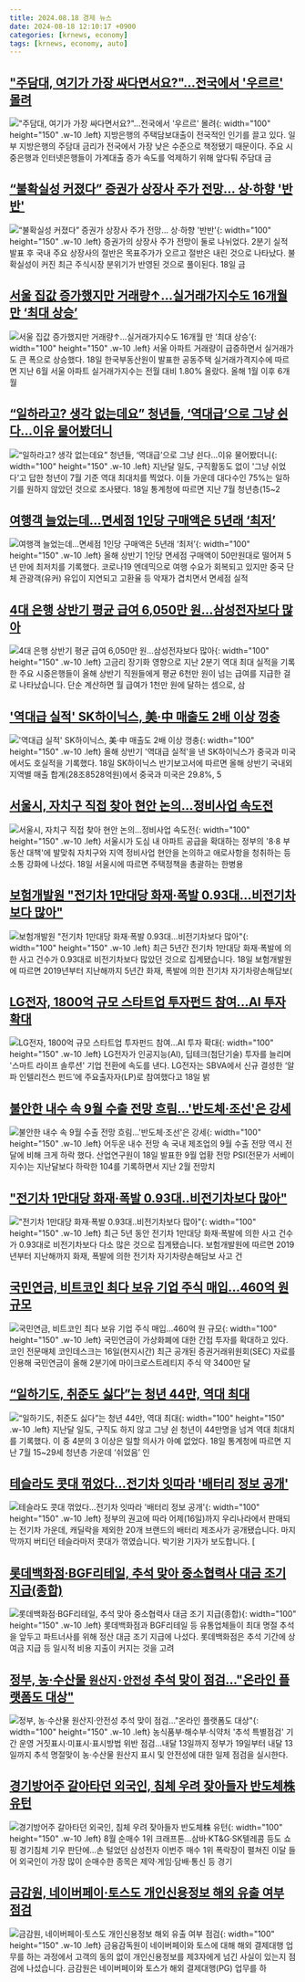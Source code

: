 ```yaml
---
title: 2024.08.18 경제 뉴스
date: 2024-08-18 12:10:17 +0900
categories: [krnews, economy]
tags: [krnews, economy, auto]
---
```

## ["주담대, 여기가 가장 싸다면서요?"…전국에서 '우르르' 몰려](https://n.news.naver.com/mnews/article/015/0005022622)

!["주담대, 여기가 가장 싸다면서요?"…전국에서 '우르르' 몰려](https://mimgnews.pstatic.net/image/origin/015/2024/08/17/5022622.jpg?type=nf220_150){: width="100" height="150" .w-10 .left}
지방은행의 주택담보대출이 전국적인 인기를 끌고 있다. 일부 지방은행의 주담대 금리가 전국에서 가장 낮은 수준으로 책정됐기 때문이다. 주요 시중은행과 인터넷은행들이 가계대출 증가 속도를 억제하기 위해 앞다퉈 주담대 금

## [“불확실성 커졌다” 증권가 상장사 주가 전망… 상·하향 '반반'](https://n.news.naver.com/mnews/article/366/0001012332)

![“불확실성 커졌다” 증권가 상장사 주가 전망… 상·하향 '반반'](https://mimgnews.pstatic.net/image/origin/366/2024/08/18/1012332.jpg?type=nf220_150){: width="100" height="150" .w-10 .left}
증권가의 상장사 주가 전망이 둘로 나뉘었다. 2분기 실적 발표 후 국내 주요 상장사의 절반은 목표주가가 오르고 절반은 내린 것으로 나타났다. 불확실성이 커진 최근 주식시장 분위기가 반영된 것으로 풀이된다. 18일 금

## [서울 집값 증가했지만 거래량↑…실거래가지수도 16개월 만 ‘최대 상승’](https://n.news.naver.com/mnews/article/029/0002895698)

![서울 집값 증가했지만 거래량↑…실거래가지수도 16개월 만 ‘최대 상승’](https://mimgnews.pstatic.net/image/origin/029/2024/08/18/2895698.jpg?type=nf220_150){: width="100" height="150" .w-10 .left}
서울 아파트 거래량이 급증하면서 실거래가도 큰 폭으로 상승했다. 18일 한국부동산원이 발표한 공동주택 실거래가격지수에 따르면 지난 6월 서울 아파트 실거래가지수는 전월 대비 1.80% 올랐다. 올해 1월 이후 6개월

## [“일하라고? 생각 없는데요” 청년들, ‘역대급’으로 그냥 쉰다…이유 물어봤더니](https://n.news.naver.com/mnews/article/016/0002350877)

![“일하라고? 생각 없는데요” 청년들, ‘역대급’으로 그냥 쉰다…이유 물어봤더니](https://mimgnews.pstatic.net/image/origin/016/2024/08/18/2350877.jpg?type=nf220_150){: width="100" height="150" .w-10 .left}
지난달 일도, 구직활동도 없이 '그냥 쉬었다'고 답한 청년이 7월 기준 역대 최대치를 찍었다. 이들 가운데 대다수인 75%는 일하기를 원하지 않았던 것으로 조사됐다. 18일 통계청에 따르면 지난 7월 청년층(15~2

## [여행객 늘었는데…면세점 1인당 구매액은 5년래 ‘최저’](https://n.news.naver.com/mnews/article/018/0005813893)

![여행객 늘었는데…면세점 1인당 구매액은 5년래 ‘최저’](https://mimgnews.pstatic.net/image/origin/018/2024/08/18/5813893.jpg?type=nf220_150){: width="100" height="150" .w-10 .left}
올해 상반기 1인당 면세점 구매액이 50만원대로 떨어져 5년 만에 최저치를 기록했다. 코로나19 엔데믹으로 여행 수요가 회복되고 있지만 중국 단체 관광객(유커) 유입이 지연되고 고환율 등 악재가 겹치면서 면세점 실적

## [4대 은행 상반기 평균 급여 6,050만 원…삼성전자보다 많아](https://n.news.naver.com/mnews/article/055/0001182320)

![4대 은행 상반기 평균 급여 6,050만 원…삼성전자보다 많아](https://mimgnews.pstatic.net/image/origin/055/2024/08/18/1182320.jpg?type=nf220_150){: width="100" height="150" .w-10 .left}
고금리 장기화 영향으로 지난 2분기 역대 최대 실적을 기록한 주요 시중은행들이 올해 상반기 직원들에게 평균 6천만 원이 넘는 급여를 지급한 걸로 나타났습니다. 단순 계산하면 월 급여가 1천만 원에 달하는 셈으로, 삼

## ['역대급 실적' SK하이닉스, 美·中 매출도 2배 이상 껑충](https://n.news.naver.com/mnews/article/079/0003928858)

!['역대급 실적' SK하이닉스, 美·中 매출도 2배 이상 껑충](https://mimgnews.pstatic.net/image/origin/079/2024/08/18/3928858.jpg?type=nf220_150){: width="100" height="150" .w-10 .left}
올해 상반기 '역대급 실적'을 낸 SK하이닉스가 중국과 미국에서도 호실적을 기록했다. 18일 SK하이닉스 반기보고서에 따르면 올해 상반기 국내외 지역별 매출 합계(28조8528억원)에서 중국과 미국은 29.8%, 5

## [서울시, 자치구 직접 찾아 현안 논의…정비사업 속도전](https://n.news.naver.com/mnews/article/421/0007735413)

![서울시, 자치구 직접 찾아 현안 논의…정비사업 속도전](https://mimgnews.pstatic.net/image/origin/421/2024/08/18/7735413.jpg?type=nf220_150){: width="100" height="150" .w-10 .left}
서울시가 도심 내 아파트 공급을 확대하는 정부의 '8·8 부동산 대책'에 발맞춰 자치구와 지역 정비사업 현안을 논의하고 애로사항을 청취하는 등 소통 강화에 나섰다. 18일 서울시에 따르면 주택정책을 총괄하는 한병용

## [보험개발원 "전기차 1만대당 화재·폭발 0.93대…비전기차보다 많아"](https://n.news.naver.com/mnews/article/374/0000397871)

![보험개발원 "전기차 1만대당 화재·폭발 0.93대…비전기차보다 많아"](https://mimgnews.pstatic.net/image/origin/374/2024/08/18/397871.jpg?type=nf220_150){: width="100" height="150" .w-10 .left}
최근 5년간 전기차 1만대당 화재·폭발에 의한 사고 건수가 0.93대로 비전기차보다 많았던 것으로 집계됐습니다. 18일 보험개발원에 따르면 2019년부터 지난해까지 5년간 화재, 폭발에 의한 전기차 자기차량손해담보(

## [LG전자, 1800억 규모 스타트업 투자펀드 참여...AI 투자 확대](https://n.news.naver.com/mnews/article/119/0002862904)

![LG전자, 1800억 규모 스타트업 투자펀드 참여...AI 투자 확대](https://mimgnews.pstatic.net/image/origin/119/2024/08/18/2862904.jpg?type=nf220_150){: width="100" height="150" .w-10 .left}
LG전자가 인공지능(AI), 딥테크(첨단기술) 투자를 늘리며 '스마트 라이프 솔루션' 기업 전환에 속도를 낸다. LG전자는 SBVA에서 신규 결성한 ‘알파 인텔리전스 펀드’에 주요출자자(LP)로 참여했다고 18일 밝

## [불안한 내수 속 9월 수출 전망 흐림…'반도체·조선'은 강세](https://n.news.naver.com/mnews/article/079/0003928861)

![불안한 내수 속 9월 수출 전망 흐림…'반도체·조선'은 강세](https://mimgnews.pstatic.net/image/origin/079/2024/08/18/3928861.jpg?type=nf220_150){: width="100" height="150" .w-10 .left}
어두운 내수 전망 속 국내 제조업의 9월 수출 전망 역시 전달에 비해 크게 하락 했다. 산업연구원이 18일 발표한 9월 업황 전망 PSI(전문가 서베이 지수)는 지난달보다 하락한 104를 기록하면서 지난 2월 전망치

## ["전기차 1만대당 화재·폭발 0.93대‥비전기차보다 많아"](https://n.news.naver.com/mnews/article/214/0001368541)

!["전기차 1만대당 화재·폭발 0.93대‥비전기차보다 많아"](https://mimgnews.pstatic.net/image/origin/214/2024/08/18/1368541.jpg?type=nf220_150){: width="100" height="150" .w-10 .left}
최근 5년 동안 전기차 1만대당 화재·폭발에 의한 사고 건수가 0.93대로 비전기차보다 다소 많은 것으로 집계됐습니다. 보험개발원에 따르면 2019년부터 지난해까지 화재, 폭발에 의한 전기차 자기차량손해담보 사고 건

## [국민연금, 비트코인 최다 보유 기업 주식 매입…460억 원 규모](https://n.news.naver.com/mnews/article/448/0000472288)

![국민연금, 비트코인 최다 보유 기업 주식 매입…460억 원 규모](https://mimgnews.pstatic.net/image/origin/448/2024/08/17/472288.jpg?type=nf220_150){: width="100" height="150" .w-10 .left}
국민연금이 가상화폐에 대한 간접 투자를 확대하고 있다. 코인 전문매체 코인데스크는 16일(현지시간) 최근 공개된 증권거래위원회(SEC) 자료를 인용해 국민연금이 올해 2분기에 마이크로스트레티지 주식 약 3400만 달

## [“일하기도, 취준도 싫다”는 청년 44만, 역대 최대](https://n.news.naver.com/mnews/article/005/0001718605)

![“일하기도, 취준도 싫다”는 청년 44만, 역대 최대](https://mimgnews.pstatic.net/image/origin/005/2024/08/18/1718605.jpg?type=nf220_150){: width="100" height="150" .w-10 .left}
지난달 일도, 구직도 하지 않고 그냥 쉰 청년이 44만명을 넘겨 역대 최대치를 기록했다. 이 중 4분의 3 이상은 일할 의사가 아예 없었다. 18일 통계청에 따르면 지난 7월 15~29세 청년층 가운데 ‘쉬었음’ 인

## [테슬라도 콧대 꺾었다...전기차 잇따라 '배터리 정보 공개'](https://n.news.naver.com/mnews/article/052/0002075039)

![테슬라도 콧대 꺾었다...전기차 잇따라 '배터리 정보 공개'](https://mimgnews.pstatic.net/image/origin/052/2024/08/17/2075039.jpg?type=nf220_150){: width="100" height="150" .w-10 .left}
정부의 권고에 따라 어제(16일)까지 우리나라에서 판매되는 전기차 가운데, 캐딜락을 제외한 20개 브랜드의 배터리 제조사가 공개됐습니다. 마지막까지 버티던 테슬라마저 콧대가 꺾였습니다. 박기완 기자가 보도합니다. [

## [롯데백화점·BGF리테일, 추석 맞아 중소협력사 대금 조기 지급(종합)](https://n.news.naver.com/mnews/article/001/0014879313)

![롯데백화점·BGF리테일, 추석 맞아 중소협력사 대금 조기 지급(종합)](https://mimgnews.pstatic.net/image/origin/001/2024/08/18/14879313.jpg?type=nf220_150){: width="100" height="150" .w-10 .left}
롯데백화점과 BGF리테일 등 유통업체들이 최대 명절 추석을 앞두고 파트너사를 위해 정산 대금 조기 지급에 나섰다. 롯데백화점은 추석 기간에 상여금 지급 등 일시적 비용 지출이 커지는 것을 고려

## [정부, 농·수산물 `원산지·안전성` 추석 맞이 점검…"온라인 플랫폼도 대상"](https://n.news.naver.com/mnews/article/029/0002895683)

![정부, 농·수산물 `원산지·안전성` 추석 맞이 점검…"온라인 플랫폼도 대상"](https://mimgnews.pstatic.net/image/origin/029/2024/08/18/2895683.jpg?type=nf220_150){: width="100" height="150" .w-10 .left}
농식품부·해수부·식약처 '추석 특별점검' 기간 운영 거짓표시·미표시·표시방법 위반 점검…내달 13일까지 정부가 19일부터 내달 13일까지 추석 명절맞이 농·수산물 원산지 표시 및 안전성에 대한 일제 점검을 실시한다.

## [경기방어주 갈아타던 외국인, 침체 우려 잦아들자 반도체株 유턴](https://n.news.naver.com/mnews/article/001/0014879250)

![경기방어주 갈아타던 외국인, 침체 우려 잦아들자 반도체株 유턴](https://mimgnews.pstatic.net/image/origin/001/2024/08/18/14879250.jpg?type=nf220_150){: width="100" height="150" .w-10 .left}
8월 순매수 1위 크래프톤…삼바·KT&G·SK텔레콤 등도 쇼핑 경기침체 기우 판단에…손 털었던 삼성전자 이번주 매수 1위 폭락장이 펼쳐진 이달 들어 외국인이 가장 많이 순매수한 종목은 제약·게임·담배·통신 등 경기

## [금감원, 네이버페이·토스도 개인신용정보 해외 유출 여부 점검](https://n.news.naver.com/mnews/article/056/0011782717)

![금감원, 네이버페이·토스도 개인신용정보 해외 유출 여부 점검](https://mimgnews.pstatic.net/image/origin/056/2024/08/18/11782717.jpg?type=nf220_150){: width="100" height="150" .w-10 .left}
금융감독원이 네이버페이와 토스에 대해 해외 결제대행 업무를 하는 과정에서 고객의 동의 없이 개인신용정보를 제3자에게 넘긴 사실이 있는지 점검에 나섰습니다. 금감원은 네이버페이와 토스가 해외 결제대행(PG) 업무를 하

